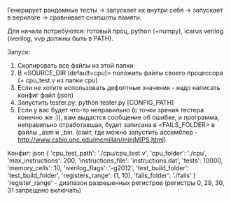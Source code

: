 Генерирует рандомные тесты -> запускает их внутри себя -> запускает в верилоге -> сравнивает снэпшоты памяти.

Для начала потребуются: готовый проц, python (+numpy), icarus verilog (iverilog, vvp должны быть в PATH).

Запуск:
1. Скопировать все файлы из этой папки
2. В <SOURCE\_DIR (default=cpu)> положить файлы своего процессора (+ cpu_test.v из папки cpu)
3. Если не хотите использовать дефолтные значения - надо написать конфиг файл (json)
4. Запустить tester.py: python tester.py [CONFIG_PATH]
5. Если у вас будет что-то неправильно (с точки зрения тестера конечно же :)), вам выдастся сообщение об ошибке, и программа, неправильно отработавшая, будет записана в <FAILS\_FOLDER> в файлы <TAG>\_asm и <TAG>\_bin. (сайт, где можно запустить ассемблер - http://www.csbio.unc.edu/mcmillan/miniMIPS.html)

Конфиг:
json
{
    'cpu_test_path': './cpu/cpu_test.v',
    'cpu_folder': './cpu',
    'max_instructions': 200,
    'instructions_file': 'instructions.dat',
    'tests': 10000,
    'memory_cells': 10,
    'iverilog_flags': '-g2012',
    'test_build_folder': 'test_build_folder',
    'registers_range': (1, 10),
    'fails_folder': './fails'
}
'register_range' - диапазон разрешенных регистров (регистры 0, 29, 30, 31 запрещено включать)
